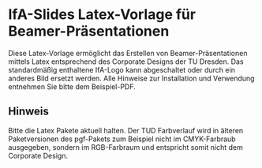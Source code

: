 # IfA-Slides Latex-Vorlage für Beamer-Präsentationen

Diese Latex-Vorlage ermöglicht das Erstellen von Beamer-Präsentationen mittels Latex entsprechend des Corporate Designs der TU Dresden.
Das standardmäßig enthaltene IfA-Logo kann abgeschaltet oder durch ein anderes Bild ersetzt werden.
Alle Hinweise zur Installation und Verwendung entnehmen Sie bitte dem Beispiel-PDF.

## Hinweis
Bitte die Latex Pakete aktuell halten. Der TUD Farbverlauf wird in älteren Paketversionen des pgf-Pakets zum Beispiel nicht im CMYK-Farbraub ausgegeben, sondern im RGB-Farbraum und entspricht somit nicht dem Corporate Design.